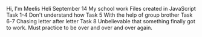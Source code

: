 Hi, I'm Meelis Heli
September 14
My school work
Files created in JavaScript
Task 1-4  Don't understand how
Task 5 With the help of group brother
Task 6-7 Chasing letter after letter
Task 8 Unbelievable that something finally got to work.
Must practice to be over and over and over again.